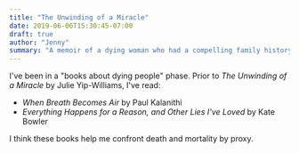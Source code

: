 ```yaml
---
title: "The Unwinding of a Miracle"
date: 2019-06-06T15:30:45-07:00
draft: true
author: "Jenny"
summary: "A memoir of a dying woman who had a compelling family history."
---
```


I've been in a "books about dying people" phase. Prior to _The Unwinding of a Miracle_ by Julie Yip-Williams, I've read:

* _When Breath Becomes Air_ by Paul Kalanithi
* _Everything Happens for a Reason, and Other Lies I've Loved_ by Kate Bowler

I think these books help me confront death and mortality by proxy.